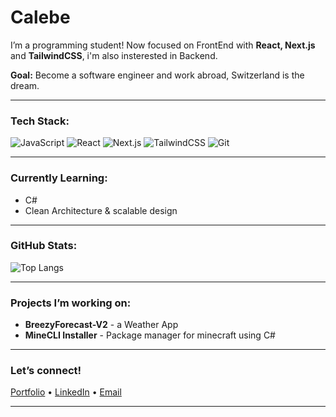 #  Calebe

I’m a programming student! Now focused on FrontEnd with **React, Next.js** and **TailwindCSS**, i'm also insterested in Backend.

**Goal:** Become a software engineer and work abroad, Switzerland is the dream.

---

### Tech Stack:

![JavaScript](https://img.shields.io/badge/JavaScript-323330?style=for-the-badge&logo=javascript&logoColor=F7DF1E)
![React](https://img.shields.io/badge/React-%2320232a.svg?style=for-the-badge&logo=react&logoColor=61DAFB)
![Next.js](https://img.shields.io/badge/Next.js-000000?style=for-the-badge&logo=nextdotjs&logoColor=white)
![TailwindCSS](https://img.shields.io/badge/TailwindCSS-%2338B2AC.svg?style=for-the-badge&logo=tailwind-css&logoColor=white)
![Git](https://img.shields.io/badge/Git-F05032?style=for-the-badge&logo=git&logoColor=white)

---

### Currently Learning:
- C#
- Clean Architecture & scalable design  

---

### GitHub Stats:

![Top Langs](https://github-readme-stats.vercel.app/api/top-langs/?username=Kleb-0&layout=compact&theme=radical)

---

### Projects I’m working on:
- **BreezyForecast-V2** - a Weather App  
- **MineCLI Installer** - Package manager for minecraft using C# 

---

### Let’s connect!
[Portfolio](https://calebe.vercel.app) • [LinkedIn](https://www.linkedin.com/in/calebe-hillesheim-lamb-5a86792a5/) • [Email](mailto:@calebehillesheimlamb@gmail.com)

---
